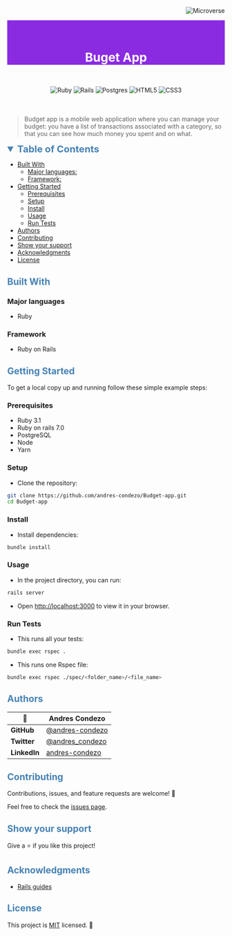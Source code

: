 <!-- tags Variables -->
[Microverse]:https://img.shields.io/badge/Microverse-blueviolet 
[Ruby]:https://img.shields.io/badge/ruby-%23CC342D.svg?style=for-the-badge&logo=ruby&logoColor=white
[Rails]:https://img.shields.io/badge/rails-%23CC0000.svg?style=for-the-badge&logo=ruby-on-rails&logoColor=white
[Postgres]:https://img.shields.io/badge/postgres-%23316192.svg?style=for-the-badge&logo=postgresql&logoColor=white
[HTML5]:https://img.shields.io/badge/html5-%23E34F26.svg?style=for-the-badge&logo=html5&logoColor=white
[CSS3]:https://img.shields.io/badge/css3-%231572B6.svg?style=for-the-badge&logo=css3&logoColor=white
<!-- tags Variables -->

<div align="right">

![Microverse]

</div>

<div align="center">

  <div style="color: white; background-color: blueviolet; padding-top: 30px;">

# Buget App

  </div> 

  <div style="margin: 50px 0;">

  ![Ruby] ![Rails] ![Postgres] ![HTML5] ![CSS3] 

  </div>

</div>

> Budget app is a mobile web application where you can manage your budget: you have a list of transactions associated with a category, so that you can see how much money you spent and on what.

<details open>
<summary style="color: steelblue; font-weight: bold; font-size: 22px;">
Table of Contents
</summary>

* [Built With](#built-with)
  * [Major languages:](#major-languages)
  * [Framework:](#framework)
* [Getting Started](#getting-started)
  * [Prerequisites](#prerequisites)
  * [Setup](#setup)
  * [Install](#install)
  * [Usage](#usage)
  * [Run Tests](#run-tests)
* [Authors](#authors)
* [Contributing](#contributing)
* [Show your support](#show-your-support)
* [Acknowledgments](#acknowledgments)
* [License](#license)

</details>

<div style="color: steelblue;">

## Built With

</div>

### Major languages

- Ruby

### Framework

 - Ruby on Rails

<div style="color: steelblue;">

## Getting Started

</div>

To get a local copy up and running follow these simple example steps:

### Prerequisites

- Ruby 3.1
- Ruby on rails 7.0
- PostgreSQL
- Node
- Yarn


### Setup

- Clone the repository:

 ```bash
 git clone https://github.com/andres-condezo/Budget-app.git
 cd Budget-app
 ```

### Install

 - Install dependencies:

 ```bash
 bundle install
 ```

### Usage

 - In the project directory, you can run:

 ```bash
 rails server
 ```

- Open [http://localhost:3000](http://localhost:3000) to view it in your browser.


### Run Tests

- This runs all your tests:

```bash
bundle exec rspec .
```

- This runs one Rspec file:

```bash
bundle exec rspec ./spec/<folder_name>/<file_name>
```

<div style="color: steelblue;">

## Authors

</div>

<!-- table Variables -->
[@andres-condezo]:https://github.com/andres-condezo
[@andres_condezo]:https://twitter.com/andres_condezo
[andres-condezo]:https://www.linkedin.com/in/andres-condezo/
<!-- table Variables -->

| 👤           | **Andres Condezo** |
|--------------|--------------------|
| **GitHub**   | [@andres-condezo]  |
| **Twitter**  | [@andres_condezo]  |
| **LinkedIn** | [andres-condezo]   |

<div style="color: steelblue;">

## Contributing

</div>

Contributions, issues, and feature requests are welcome! 🤝

Feel free to check the [issues page](../../issues/).

<div style="color: steelblue;">

## Show your support

</div>

Give a ⭐️ if you like this project!

<div style="color: steelblue;">

## Acknowledgments

</div>

- [Rails guides](https://guides.rubyonrails.org/)

<div style="color: steelblue;">

## License

</div>

This project is [MIT](./MIT.md) licensed. 📝

